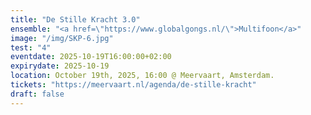 ```yaml
---
title: "De Stille Kracht 3.0"
ensemble: "<a href=\"https://www.globalgongs.nl/\">Multifoon</a>"
image: "/img/SKP-6.jpg"
test: "4"
eventdate: 2025-10-19T16:00:00+02:00
expirydate: 2025-10-19
location: October 19th, 2025, 16:00 @ Meervaart, Amsterdam.
tickets: "https://meervaart.nl/agenda/de-stille-kracht"
draft: false
---
```


